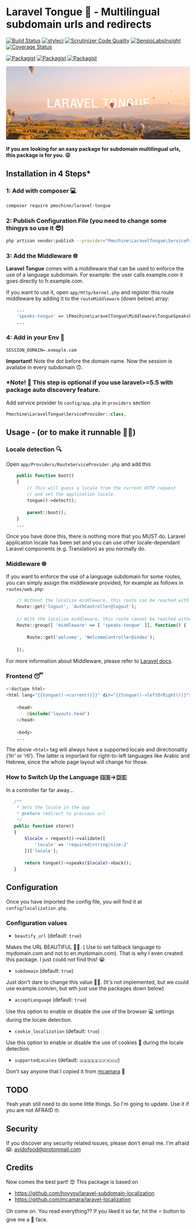
# Laravel Tongue 👅 - Multilingual subdomain urls and redirects


[![Build Status](https://travis-ci.org/pmochine/Laravel-Tongue.svg?branch=master)](https://travis-ci.org/pmochine/Laravel-Tongue)
[![styleci](https://styleci.io/repos/140954300/shield)](https://styleci.io/repos/140954300)
[![Scrutinizer Code Quality](https://scrutinizer-ci.com/g/pmochine/laravel-tongue/badges/quality-score.png?b=master)](https://scrutinizer-ci.com/g/pmochine/laravel-tongue/?branch=master)
[![SensioLabsInsight](https://insight.sensiolabs.com/projects/51fd6376-0342-47b6-9dbc-2c20f7403845/mini.png)](https://insight.sensiolabs.com/projects/51fd6376-0342-47b6-9dbc-2c20f7403845)
[![Coverage Status](https://coveralls.io/repos/github/pmochine/Laravel-Tongue/badge.svg?branch=master)](https://coveralls.io/github/pmochine/Laravel-Tongue?branch=master)

[![Packagist](https://img.shields.io/packagist/v/pmochine/laravel-tongue.svg)](https://packagist.org/packages/pmochine/laravel-tongue)
[![Packagist](https://poser.pugx.org/pmochine/laravel-tongue/d/total.svg)](https://packagist.org/packages/pmochine/laravel-tongue)
[![Packagist](https://img.shields.io/packagist/l/pmochine/laravel-tongue.svg)](https://packagist.org/packages/pmochine/laravel-tongue)

![Laravel Tongue](img/laravel-tongue.png)

**If you are looking for an easy package for subdomain multilingual urls, this package is for you.  😜**

## Installation in 4 Steps*

### 1: Add with composer 💻
```bash
composer require pmochine/laravel-tongue
```

### 2: Publish Configuration File (you need to change some thingys so use it 😎)

```bash
php artisan vendor:publish --provider="Pmochine\LaravelTongue\ServiceProvider" --tag="config"
```
### 3: Add the Middleware 🌐
**Laravel Tongue** comes with a middleware that can be used to enforce the use of a language subdomain. For example: the user calls example.com it goes directly to fr.example.com. 

If you want to use it, open `app/Http/kernel.php` and register this route middleware by adding it to the `routeMiddleware` (down below) array:

```php
	...
    'speaks-tongue' => \Pmochine\LaravelTongue\Middleware\TongueSpeaksLocale::class,
	...
```

### 4: Add in your Env 🔑

    SESSION_DOMAIN=.exmaple.com
    
  **Important!** Note the dot before the domain name. Now the session is availabe in every subdomain 🙃. 



### *Note! 📝 This step is optional if you use laravel>=5.5 with package auto discovery feature.

Add service provider to `config/app.php` in `providers` section
```php
Pmochine\LaravelTongue\ServiceProvider::class,
```

## Usage - (or to make it runnable 🏃‍♂️)


### Locale detection 🔍

Open `app/Providers/RouteServiceProvider.php` and add this

```php
    public function boot()
    {
        // This will guess a locale from the current HTTP request
        // and set the application locale.
        tongue()->detect();
        
        parent::boot();
    }
	...
```

Once you have done this, there is nothing more that you MUST do. Laravel application locale has been set and you can use other locale-dependant Laravel components (e.g. Translation) as you normally do.

### Middleware 🌐

If you want to enforce the use of a language subdomain for some routes, you can simply assign the middleware provided, for example as follows in `routes/web.php`:

```php
    // Without the localize middleware, this route can be reached with or without language subdomain
    Route::get('logout', 'AuthController@logout');
    
    // With the localize middleware, this route cannot be reached without language subdomain
    Route::group([ 'middleware' => [ 'speaks-tongue' ]], function() {
    
        Route::get('welcome', 'WelcomeController@index');
    
    });
```

For more information about Middleware, please refer to <a href="http://laravel.com/docs/middleware">Laravel docs</a>.

### Frontend 😴

```php
<!doctype html>
<html lang="{{tongue()->current()}}" dir="{{tongue()->leftOrRight()}}">

	<head>
	  	@include('layouts.head')
  	</head>

	<body>
	...
```
The above `<html>` tag will always have a supported locale and directionality (‘ltr’ or ‘rtl’). The latter is important for right-to-left languages like Arabic and Hebrew, since the whole page layout will change for those.

### How to Switch Up the Language 🇬🇧->🇩🇪
In a controller far far away...

 ```php
    /**
     * Sets the locale in the app
     * @return redirect to previous url
     */
    public function store()
    {
    	$locale = request()->validate([
    		'locale' => 'required|string|size:2'
    	])['locale'];

    	return tongue()->speaks($locale)->back();
    } 
  ```

## Configuration

Once you have imported the config file, you will find it at `config/localization.php`.

### Configuration values

- `beautify_url` (default: `true`)

Makes the URL BEAUTIFUL 💁‍♀️. ( Use to set fallback language to mydomain.com and not to en.mydomain.com). That is why I even created this package. I just could not find this! 😭

- `subdomain` (default: `true`)

Just don't dare to change this value 🙅‍♂️. (It's not implemented, but we could use example.com/en, but wth just use the packages down below)

- `acceptLanguage` (default: `true`)

Use this option to enable or disable the use of the browser 💻 settings during the locale detection.

- `cookie_localization` (default: `true`)

Use this option to enable or disable the use of cookies 🍪 during the locale detection.

- `supportedLocales` (default: `🇬🇧🇩🇪🇪🇸🇫🇷🇭🇺`)

Don't say anyone that I copied it from [mcamara](https://github.com/mcamara/laravel-localization) 🤫


## TODO
Yeah yeah still need to do some little things. So I'm going to update. Use it if you are not AFRAID 🤓.

## Security

If you discover any security related issues, please don't email me. I'm afraid 😱. avidofood@protonmail.com

## Credits

Now comes the best part! 😍
This package is based on

 - https://github.com/hoyvoy/laravel-subdomain-localization
 - https://github.com/mcamara/laravel-localization

Oh come on. You read everything?? If you liked it so far, hit the ⭐️ button to give me a 🤩 face. 
